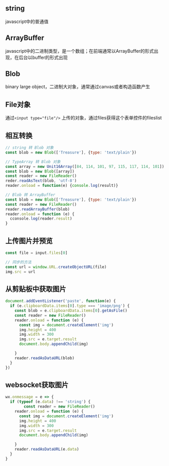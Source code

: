 ## string
javascript中的普通值

## ArrayBuffer
javascript中的二进制类型，是一个数组；在前端通常以ArrayBuffer的形式出现，在后台以buffer的形式出现

## Blob
binary large object，二进制大对象，通常通过canvas或者构造函数产生

## File对象
通过```<input type="file"/>``` 上传的对象，通过files获得这个表单控件的fileslist


## 相互转换
```javascript
// string 转 Blob 对象
const blob = new Blob(['Treasure'], {type: 'text/plain'})

// TypeArray 转 Blob 对象
const array = new Unit16Array([84, 114, 101, 97, 115, 117, 114, 101])
const blob = new Blob([array])
const reader = new FileReader()
reder.readAsText(blob, 'utf-8')
reader.onload = function(e) {console.log(result)}

// Blob 转 ArrayBuffer
const blob = new Blob(['Treasure'], {type: 'text/plain'})
const reader = new FileReader()
reader.readArrayBuffer(blob)
reader.onload = function (e) {
  cconsole.log(reader.result)
}
```

## 上传图片并预览
```javascript
const file = input.files[0]

// 同步的方法
const url = window.URL.createObjectURL(file)
img.src = url
```

## 从剪贴板中获取图片
```javascript
document.addEventListener('paste', function(e) {
  if (e.clipboardData.items[0].type === 'image/png') {
    const blob = e.clipboardData.items[0].getAsFile()
    const reader = new FileReader()
    reader.onload = function (e) {
      const img = document.createElement('img')
      img.height = 400
      img.width = 300
      img.src = e.target.result
      document.body.appendChild(img)

    }
    reader.readAsDataURL(blob)
  }
})
```

## websocket获取图片
```javascript
wx.onmessage = e => {
  if (typeof (e.data) !== 'string') {
        const reader = new FileReader()
    reader.onload = function (e) {
      const img = document.createElement('img')
      img.height = 400
      img.width = 300
      img.src = e.target.result
      document.body.appendChild(img)

    }
    reader.readAsDataURL(e.data)
  }
}
```